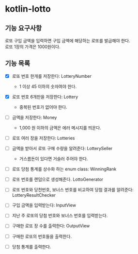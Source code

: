 # kotlin-lotto

## 기능 요구사항

로또 구입 금액을 입력하면 구입 금액에 해당하는 로또를 발급해야 한다.  
로또 1장의 가격은 1000원이다.

## 기능 목록

- [x] 로또 번호 한개를 저장한다: LotteryNumber
    - 1 이상 45 이하의 숫자여야 한다.

- [x] 로또 번호 6개만을 저장한다: Lottery
    - 중복된 번호가 없어야 한다.

- [ ] 금액을 저장한다: Money
    - 1,000 원 이하의 금액은 에러 메시지를 띄운다.

- [ ] 로또 여러 장을 저장한다: Lotteries

- [ ] 금액을 받아서 로또 구매 수량을 알려준다: LotterySeller
    - 거스름돈이 있다면 거슬러 주어야 한다.

- [ ] 로또 당첨 통계를 상수화 하는 enum class: WinningRank
- [ ] 로또 번호를 랜덤으로 생성해준다. LottoGenerator

- [ ] 로또 번호와 당천번호, 보너스 번호를 비교하여 당첨 결과를 알려준다: LotteryResultChecker

- [ ] 구입 금액을 입력받는다: InputView
- [ ] 지난 주 로또의 당첨 번호와 보너스 번호를 입력받는다.

- [ ] 구매한 로또 장 수를 출력한다: OutputView
- [ ] 구매한 로또의 번호들을 출력한다.
- [ ] 당첨 통계를 출력한다.
